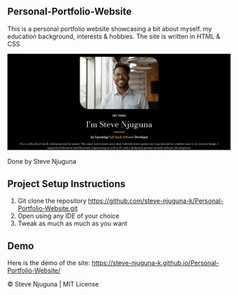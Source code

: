 Personal-Portfolio-Website
---------------------------
This is a personal portfolio website showcasing a bit about myself. my education background, interests & hobbies. The site is written in HTML & CSS

![](https://github.com/steve-njuguna-k/Personal-Portfolio-Website/blob/master/images/Screenshot.png)

Done by Steve Njuguna

Project Setup Instructions
---------------------------
1) Git clone the repository https://github.com/steve-njuguna-k/Personal-Portfolio-Website.git
2) Open using any IDE of your choice
3) Tweak as much as much as you want

Demo
----
Here is the demo of the site: https://steve-njuguna-k.github.io/Personal-Portfolio-Website/

© Steve Njuguna | MIT License
